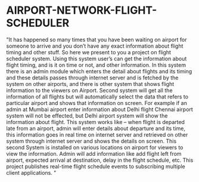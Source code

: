 # AIRPORT-NETWORK-FLIGHT-SCHEDULER
"It has happened so many times that you have been waiting on airport for someone to arrive and you don’t have any exact information about flight timing and other stuff. So here we present to you a project on flight scheduler system. Using this system user’s can get the information about flight timing, and is it on time or not, and other information. In this system there is an admin module which enters the detail about flights and its timing and these details passes through internet server and is fetched by the system on other airports, and there is other system that shows flight information to the viewers on Airport. Second system will get all the information of all flights but will automatically select the data that refers to particular airport and shows that information on screen. For example if an admin at Mumbai airport enter information about Delhi flight Chennai airport system will not be effected, but Delhi airport system will show the information about flight. This system works like – when flight is departed late from an airport, admin will enter details about departure and its time, this information goes in real time on internet server and retrieved on other system through internet server and shows the details on screen. This second System is installed on various locations on airport for viewers to view the information. Admin will add information like add flight left from airport, expected arrival at destination, delay in the flight schedule, etc. This project publishes real-time flight schedule events to subscribing multiple client applications.   "
